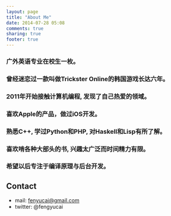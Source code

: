 ```yaml
---
layout: page
title: "About Me"
date: 2014-07-28 05:08
comments: true
sharing: true
footer: true
---
```


###  广外英语专业在校生一枚。
###  曾经迷恋过一款叫做Trickster Online的韩国游戏长达六年。
###  2011年开始接触计算机编程, 发现了自己热爱的领域。
###  喜欢Apple的产品，做过iOS开发。
###  熟悉C++, 学过Python和PHP, 对Haskell和Lisp有所了解。
###  喜欢啃各种大部头的书, 兴趣太广泛而时间精力有限。
###  希望以后专注于编译原理与后台开发。
 
## Contact
* mail: fenyucai@gmail.com
* twitter: @fengyucai


